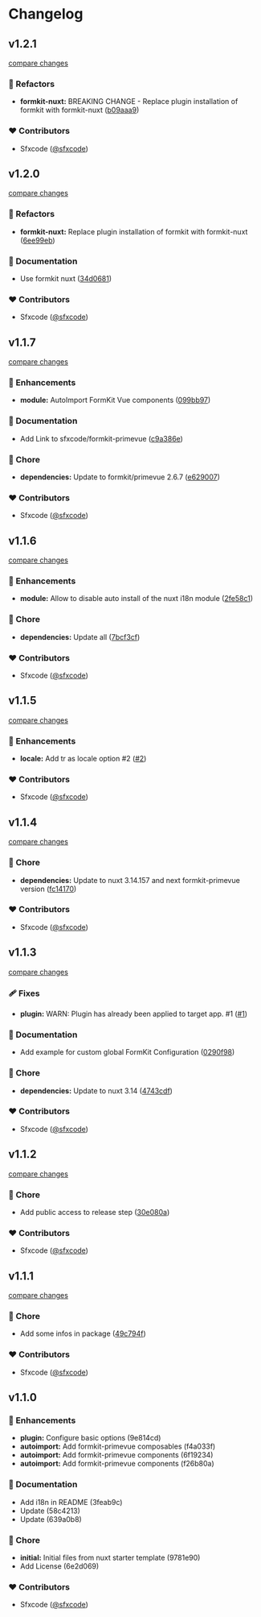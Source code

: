 # Changelog


## v1.2.1

[compare changes](https://github.com/sfxcode/formkit-primevue-nuxt/compare/v1.2.0...v1.2.1)

### 💅 Refactors

- **formkit-nuxt:** BREAKING CHANGE - Replace plugin installation of formkit with formkit-nuxt ([b09aaa9](https://github.com/sfxcode/formkit-primevue-nuxt/commit/b09aaa9))

### ❤️ Contributors

- Sfxcode ([@sfxcode](http://github.com/sfxcode))

## v1.2.0

[compare changes](https://github.com/sfxcode/formkit-primevue-nuxt/compare/v1.1.7...v1.2.0)

### 💅 Refactors

- **formkit-nuxt:** Replace plugin installation of formkit with formkit-nuxt ([6ee99eb](https://github.com/sfxcode/formkit-primevue-nuxt/commit/6ee99eb))

### 📖 Documentation

- Use formkit nuxt ([34d0681](https://github.com/sfxcode/formkit-primevue-nuxt/commit/34d0681))

### ❤️ Contributors

- Sfxcode ([@sfxcode](http://github.com/sfxcode))

## v1.1.7

[compare changes](https://github.com/sfxcode/formkit-primevue-nuxt/compare/v1.1.6...v1.1.7)

### 🚀 Enhancements

- **module:** AutoImport FormKit Vue components ([099bb97](https://github.com/sfxcode/formkit-primevue-nuxt/commit/099bb97))

### 📖 Documentation

- Add Link to sfxcode/formkit-primevue ([c9a386e](https://github.com/sfxcode/formkit-primevue-nuxt/commit/c9a386e))

### 🏡 Chore

- **dependencies:** Update to formkit/primevue 2.6.7 ([e629007](https://github.com/sfxcode/formkit-primevue-nuxt/commit/e629007))

### ❤️ Contributors

- Sfxcode ([@sfxcode](http://github.com/sfxcode))

## v1.1.6

[compare changes](https://github.com/sfxcode/formkit-primevue-nuxt/compare/v1.1.5...v1.1.6)

### 🚀 Enhancements

- **module:** Allow to disable auto install of the nuxt i18n module ([2fe58c1](https://github.com/sfxcode/formkit-primevue-nuxt/commit/2fe58c1))

### 🏡 Chore

- **dependencies:** Update all ([7bcf3cf](https://github.com/sfxcode/formkit-primevue-nuxt/commit/7bcf3cf))

### ❤️ Contributors

- Sfxcode ([@sfxcode](http://github.com/sfxcode))

## v1.1.5

[compare changes](https://github.com/sfxcode/formkit-primevue-nuxt/compare/v1.1.4...v1.1.5)

### 🚀 Enhancements

- **locale:** Add tr as locale option #2 ([#2](https://github.com/sfxcode/formkit-primevue-nuxt/issues/2))

### ❤️ Contributors

- Sfxcode ([@sfxcode](http://github.com/sfxcode))

## v1.1.4

[compare changes](https://github.com/sfxcode/formkit-primevue-nuxt/compare/v1.1.3...v1.1.4)

### 🏡 Chore

- **dependencies:** Update to nuxt 3.14.157 and next formkit-primevue version ([fc14170](https://github.com/sfxcode/formkit-primevue-nuxt/commit/fc14170))

### ❤️ Contributors

- Sfxcode ([@sfxcode](http://github.com/sfxcode))

## v1.1.3

[compare changes](https://github.com/sfxcode/formkit-primevue-nuxt/compare/v1.1.2...v1.1.3)

### 🩹 Fixes

- **plugin:** WARN: Plugin has already been applied to target app. #1 ([#1](https://github.com/sfxcode/formkit-primevue-nuxt/issues/1))

### 📖 Documentation

- Add example for custom global FormKit Configuration ([0290f98](https://github.com/sfxcode/formkit-primevue-nuxt/commit/0290f98))

### 🏡 Chore

- **dependencies:** Update to nuxt 3.14 ([4743cdf](https://github.com/sfxcode/formkit-primevue-nuxt/commit/4743cdf))

### ❤️ Contributors

- Sfxcode ([@sfxcode](http://github.com/sfxcode))

## v1.1.2

[compare changes](https://github.com/sfxcode/formkit-primevue-nuxt/compare/v1.1.1...v1.1.2)

### 🏡 Chore

- Add public access to release step ([30e080a](https://github.com/sfxcode/formkit-primevue-nuxt/commit/30e080a))

### ❤️ Contributors

- Sfxcode ([@sfxcode](http://github.com/sfxcode))

## v1.1.1

[compare changes](https://github.com/sfxcode/formkit-primevue-nuxt/compare/v1.1.0...v1.1.1)

### 🏡 Chore

- Add some infos in package ([49c794f](https://github.com/sfxcode/formkit-primevue-nuxt/commit/49c794f))

### ❤️ Contributors

- Sfxcode ([@sfxcode](http://github.com/sfxcode))

## v1.1.0


### 🚀 Enhancements

- **plugin:** Configure basic options (9e814cd)
- **autoimport:** Add formkit-primevue composables (f4a033f)
- **autoimport:** Add formkit-primevue components (6f19234)
- **autoimport:** Add formkit-primevue components (f26b80a)

### 📖 Documentation

- Add i18n in README (3feab9c)
- Update (58c4213)
- Update (639a0b8)

### 🏡 Chore

- **initial:** Initial files from nuxt starter template (9781e90)
- Add License (6e2d069)

### ❤️ Contributors

- Sfxcode ([@sfxcode](http://github.com/sfxcode))

